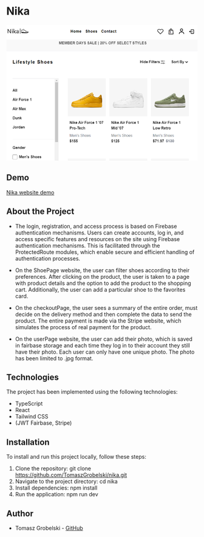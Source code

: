 # Nika
![NikaShop](src/images/NikaShoes.png)
## Demo
[Nika website demo](https://tomaszgrobelski.github.io/nika/)

## About the Project

- The login, registration, and access process is based on Firebase authentication mechanisms. Users can create accounts, log in, and access specific features and resources on the site using Firebase authentication mechanisms. This is facilitated through the ProtectedRoute modules, which enable secure and efficient handling of authentication processes.

- On the ShoePage website, the user can filter shoes according to their preferences. After clicking on the product, the user is taken to a page with product details and the option to add the product to the shopping cart. Additionally, the user can add a particular shoe to the favorites card.

- On the checkoutPage, the user sees a summary of the entire order, must decide on the delivery method and then complete the data to send the product. The entire payment is made via the Stripe website, which simulates the process of real payment for the product.

- On the userPage website, the user can add their photo, which is saved in fairbase storage and each time they log in to their account they still have their photo. Each user can only have one unique photo. The photo has been limited to .jpg format. 

## Technologies

The project has been implemented using the following technologies:

- TypeScript
- React
- Tailwind CSS
- (JWT Fairbase, Stripe)
  
## Installation

To install and run this project locally, follow these steps:

1. Clone the repository: git clone https://github.com/TomaszGrobelski/nika.git
2. Navigate to the project directory: cd nika
3. Install dependencies: npm install
4. Run the application: npm run dev

## Author

- Tomasz Grobelski - [GitHub]([link_do_profilu](https://github.com/TomaszGrobelski))
